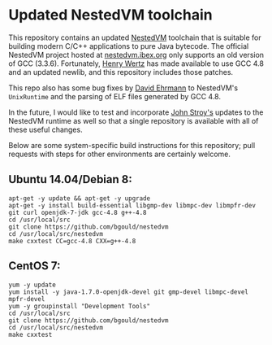 Updated NestedVM toolchain
==========================

This repository contains an updated [NestedVM][1] toolchain that is suitable
for building modern C/C++ applications to pure Java bytecode.  The official
NestedVM project hosted at [nestedvm.ibex.org][1] only supports an old version
of GCC (3.3.6).  Fortunately, [Henry Wertz][2] has made available to use GCC 
4.8 and an updated newlib, and this repository includes those patches.

This repo also has some bug fixes by [David Ehrmann][3] to NestedVM's 
`UnixRuntime` and the parsing of ELF files generated by GCC 4.8.

In the future, I would like to test and incorporate [John Stroy's][4] updates to
the NestedVM runtime as well so that a single repository is available with all
of these useful changes.

Below are some system-specific build instructions for this repository; pull
requests with steps for other environments are certainly welcome.

Ubuntu 14.04/Debian 8:
----------------------

    apt-get -y update && apt-get -y upgrade
    apt-get -y install build-essential libgmp-dev libmpc-dev libmpfr-dev git curl openjdk-7-jdk gcc-4.8 g++-4.8
    cd /usr/local/src
    git clone https://github.com/bgould/nestedvm
    cd /usr/local/src/nestedvm
    make cxxtest CC=gcc-4.8 CXX=g++-4.8

CentOS 7:
---------
    yum -y update
    yum install -y java-1.7.0-openjdk-devel git gmp-devel libmpc-devel mpfr-devel
    yum -y groupinstall "Development Tools"
    cd /usr/local/src
    git clone https://github.com/bgould/nestedvm
    cd /usr/local/src/nestedvm
    make cxxtest

[1]: http://nestedvm.ibex.org/
[2]: http://article.gmane.org/gmane.comp.java.nestedvm/185
[3]: https://github.com/ehrmann/nestedvm
[4]: https://github.com/jdstroy/nestedvm
